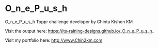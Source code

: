 # O_n_e_P_u_s_h

O_n_e_P_u_s_h Toppr challenge developer by Chintu Kishen KM


Visit the output here: https://its-raining-designs.github.io/_O_n_e_P_u_s_h_


Visit my portfolio here: http://www.Chin2km.com
